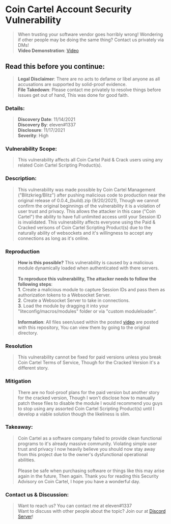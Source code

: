 # Coin Cartel Account Security Vulnerability
> When trusting your software vendor goes horribly wrong! Wondering if other people may be doing the same thing? Contact us privately via DMs!
> <br>
> **Video Demonstration**: [Video](https://youtu.be/BWeS0avpmNk)
## Read this before you continue:
> **Legal Disclaimer**: There are no acts to defame or libel anyone as all accusations are supported by solid-proof evidence.
> <br>
> **File Takedown**: Please contact me privately to resolve things before issues get out of hand, This was done for good faith.

### Details:
  > **Discovery Date**: 11/14/2021
  > <br>
  > **Discovery By**: eleven#1337
  > <br>
  > **Disclosure**: 11/17/2021
  > <br>
  > **Severity**: High
 
### Vulnerability Scope:
> This vulnerability affects all Coin Cartel Paid & Crack users using any related Coin Cartel Scripting Product(s).

### Description:
> This vulnerability was made possible by Coin Cartel Management ("Blitzkrieg/Blitz") after pushing malicious code to production near the original release of 0.0.4_(build).zip (9/20/2021), Though we cannot confirm the original beginnings of the vulnerability it is a violation of user trust and privacy. This allows the attacker in this case ("Coin Cartel") the ability to have full unlimited access until your Session ID is invalidated. This vulnerability affects everyone using the Paid & Cracked verisons of Coin Cartel Scripting Product(s) due to the naturally ability of websockets and it's willingness to accept any connections as long as it's online.

### Reproduction
> **How is this possible?** This vulnerability is caused by a malicious module dynamically loaded when authenticated with there servers.
> <br>
> <br>
> **To reproduce this vulnerability, The attacker needs to follow the following steps**:
> <br>
> **1**. Create a malicious module to capture Session IDs and pass them as authorization tokens to a Websocket Server.
> <br>
> **2**. Create a Websocket Server to take in connections.
> <br>
> **3**. Load the module by dragging it into your "liteconfig/macros/modules" folder or via "custom moduleloader".
> <br>
> <br>
> **Information**: All files seen/used within the posted [video](https://www.youtube.com/watch?v=BWeS0avpmNk) are posted with this repository, You can view them by going to the original directory.

### Resolution
> This vulnerability cannot be fixed for paid versions unless you break Coin Cartel Terms of Service, Though for the Cracked Version it's a different story.

### Mitigation
> There are no fool-proof plans for the paid version but another story for the cracked version, Though I won't disclose how to manually patch these files to disable the module I would recommend you guys to stop using any assorted Coin Cartel Scripting Product(s) until I develop a viable solution though the likeliness is slim.

### Takeaway:
> Coin Cartel as a software company failed to provide clean functional programs to it's already massive community. Violating simple user trust and privacy I now heavily believe you should now stay away from this project due to the owner's dysfunctional operational abilities.
> <br>
> <br>
> Please be safe when purchasing software or things like this may arise again in the future, Then again. Thank you for reading this Security Advisory on Coin Cartel, I hope you have a wonderful day.

### Contact us & Discussion:
> Want to reach us? You can contact me at eleven#1337
> <br>
> Want to discuss with other people about the topic? Join our at [Discord Server](https://discord.gg/StJcrgxrqR)!
